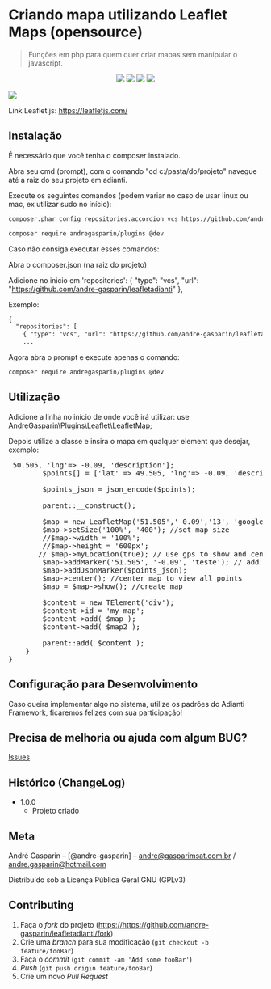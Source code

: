 # Criando mapa utilizando Leaflet Maps (opensource)
> Funções em php para quem quer criar mapas sem manipular o javascript.

<p align="center">
<img src="https://img.shields.io/badge/VERSÃO-1.0.0-green">
<img src="https://img.shields.io/badge/Licença-GNU 3.0-success">
<img src="https://img.shields.io/badge/PHP-Adianti-blue">
<img src="https://img.shields.io/badge/PHP->7.2-blueviolet">
</p>

<img src="https://github.com/andre-gasparin/leafletadianti/blob/main/src/Leaflet/readme.png">

Link Leaflet.js:
https://leafletjs.com/

## Instalação

É necessário que você tenha o composer instalado.

Abra seu cmd (prompt), com o comando "cd c:/pasta/do/projeto" navegue até a raiz do seu projeto em adianti.

Execute os seguintes comandos (podem variar no caso de usar linux ou mac, ex utilizar sudo no início):

```html
composer.phar config repositories.accordion vcs https://github.com/andre-gasparin/leafletadianti

composer require andregasparin/plugins @dev
```
Caso não consiga executar esses comandos:

Abra o composer.json (na raiz do projeto)

Adicione no inicio em 'repositories': { "type": "vcs", "url": "https://github.com/andre-gasparin/leafletadianti" },

Exemplo:
```html
{
  "repositories": [
	{ "type": "vcs", "url": "https://github.com/andre-gasparin/leafletadianti" },
	...
```
Agora abra o prompt e execute apenas o comando:
```html
composer require andregasparin/plugins @dev
```

## Utilização

Adicione a linha no início de onde você irá utilizar:
use  AndreGasparin\Plugins\Leaflet\LeafletMap;

Depois utilize a classe e insira o mapa em qualquer element que desejar, exemplo:
<pre>
<?php
use  AndreGasparin\Plugins\Leaflet\LeafletMap;
 
class LeafletPage extends TPage
{
    function __construct()
    {

        $points = array();
        $points[] = ['lat' => 50.505, 'lng'=> -0.09, 'description'];  
        $points[] = ['lat' => 49.505, 'lng'=> -0.09, 'description49'];  

        $points_json = json_encode($points);

        parent::__construct();
        
        $map = new LeafletMap('51.505','-0.09','13', 'google'); // set initial coordinates
        $map->setSize('100%', '400'); //set map size  
        //$map->width = '100%';
        //$map->height = '600px';
       // $map->myLocation(true); // use gps to show and center my location, use true to display poupup with precision
        $map->addMarker('51.505', '-0.09', 'teste'); // add point on map
        $map->addJsonMarker($points_json);
        $map->center(); //center map to view all points      
        $map = $map->show(); //create map
        
        $content = new TElement('div');
        $content->id = 'my-map';
        $content->add( $map );
        $content->add( $map2 );

        parent::add( $content );
    }
}
</pre>

## Configuração para Desenvolvimento

Caso queira implementar algo no sistema, utilize os padrões do Adianti Framework, ficaremos felizes com sua participação!

## Precisa de melhoria ou ajuda com algum BUG?

<a href="https://github.com/andre-gasparin/leafletadianti/issues">Issues</a>


## Histórico (ChangeLog)

* 1.0.0
    * Projeto criado

## Meta

André Gasparin – [@andre-gasparin] – andre@gasparimsat.com.br / andre.gasparin@hotmail.com

Distribuído sob a Licença Pública Geral GNU (GPLv3) 


## Contributing

1. Faça o _fork_ do projeto (<https://https://github.com/andre-gasparin/leafletadianti/fork>)
2. Crie uma _branch_ para sua modificação (`git checkout -b feature/fooBar`)
3. Faça o _commit_ (`git commit -am 'Add some fooBar'`)
4. _Push_ (`git push origin feature/fooBar`)
5. Crie um novo _Pull Request_
